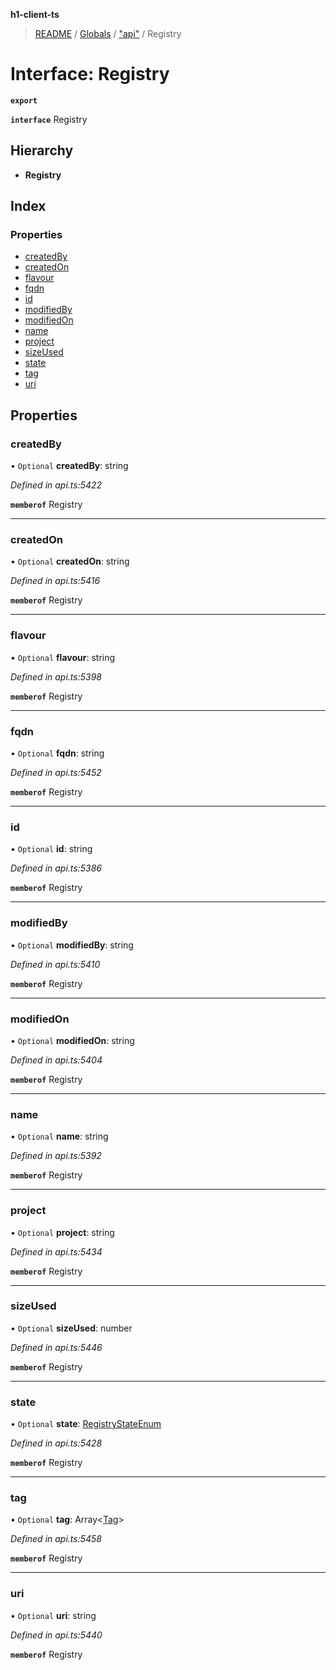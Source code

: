 **h1-client-ts**

> [README](../README.md) / [Globals](../globals.md) / ["api"](../modules/_api_.md) / Registry

# Interface: Registry

**`export`** 

**`interface`** Registry

## Hierarchy

* **Registry**

## Index

### Properties

* [createdBy](_api_.registry.md#createdby)
* [createdOn](_api_.registry.md#createdon)
* [flavour](_api_.registry.md#flavour)
* [fqdn](_api_.registry.md#fqdn)
* [id](_api_.registry.md#id)
* [modifiedBy](_api_.registry.md#modifiedby)
* [modifiedOn](_api_.registry.md#modifiedon)
* [name](_api_.registry.md#name)
* [project](_api_.registry.md#project)
* [sizeUsed](_api_.registry.md#sizeused)
* [state](_api_.registry.md#state)
* [tag](_api_.registry.md#tag)
* [uri](_api_.registry.md#uri)

## Properties

### createdBy

• `Optional` **createdBy**: string

*Defined in api.ts:5422*

**`memberof`** Registry

___

### createdOn

• `Optional` **createdOn**: string

*Defined in api.ts:5416*

**`memberof`** Registry

___

### flavour

• `Optional` **flavour**: string

*Defined in api.ts:5398*

**`memberof`** Registry

___

### fqdn

• `Optional` **fqdn**: string

*Defined in api.ts:5452*

**`memberof`** Registry

___

### id

• `Optional` **id**: string

*Defined in api.ts:5386*

**`memberof`** Registry

___

### modifiedBy

• `Optional` **modifiedBy**: string

*Defined in api.ts:5410*

**`memberof`** Registry

___

### modifiedOn

• `Optional` **modifiedOn**: string

*Defined in api.ts:5404*

**`memberof`** Registry

___

### name

• `Optional` **name**: string

*Defined in api.ts:5392*

**`memberof`** Registry

___

### project

• `Optional` **project**: string

*Defined in api.ts:5434*

**`memberof`** Registry

___

### sizeUsed

• `Optional` **sizeUsed**: number

*Defined in api.ts:5446*

**`memberof`** Registry

___

### state

• `Optional` **state**: [RegistryStateEnum](../enums/_api_.registrystateenum.md)

*Defined in api.ts:5428*

**`memberof`** Registry

___

### tag

• `Optional` **tag**: Array\<[Tag](_api_.tag.md)>

*Defined in api.ts:5458*

**`memberof`** Registry

___

### uri

• `Optional` **uri**: string

*Defined in api.ts:5440*

**`memberof`** Registry
